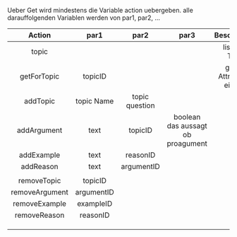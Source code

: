 Ueber Get wird mindestens die Variable action uebergeben. alle darauffolgenden Variablen werden von par1, par2, ...

| Action | par1 | par2 | par3  | Beschreibung  |
|:------:|:---:|:----:|:-:|:-:|
|topic |     |      |   | liste Aller Topics  |
|  getForTopic      |   topicID  |      |   | gibt alle Attribute für ein topic   |
|    addTopic    |  topic Name   |   topic question   |   |   |
|    addArgument    |  text   |  topicID    | boolean das aussagt ob proagument   |   |
|    addExample    | text    |   reasonID   |   |   |
|   addReason     |   text  |    argumentID  |   |   |
|        |     |      |   |   |
|    removeTopic    |    topicID |      |   |   |
|    removeArgument    |  argumentID   |      |   |   |
|     removeExample   |  exampleID   |      |   |   |
|      removeReason  | reasonID    |      |   |   |
|        |     |      |   |   |
|        |     |      |   |   |
|        |     |      |   |   |
